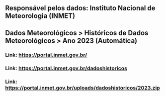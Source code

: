 ## Responsável pelos dados: Instituto Nacional de Meteorologia (INMET)
## Dados Meteorológicos > Históricos de Dados Meteorológicos > Ano 2023 (Automática) 

### Link: https://portal.inmet.gov.br/
### Link: https://portal.inmet.gov.br/dadoshistoricos
### Link: https://portal.inmet.gov.br/uploads/dadoshistoricos/2023.zip
